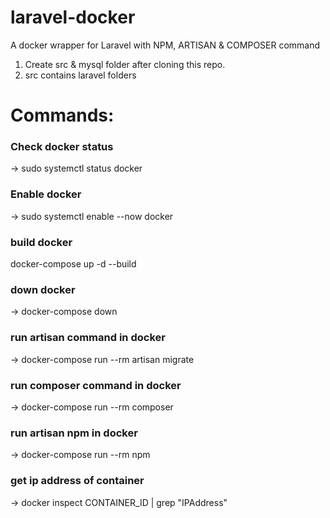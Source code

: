 # laravel-docker
A docker wrapper for Laravel with NPM, ARTISAN & COMPOSER command

1. Create src & mysql folder after cloning this repo.
2. src contains laravel folders

# Commands:
### Check docker status

-> sudo systemctl status docker

### Enable docker

-> sudo systemctl enable --now docker

### build docker

docker-compose up -d --build

### down docker

-> docker-compose down

### run artisan command in docker

-> docker-compose run --rm artisan migrate

### run composer command in docker

-> docker-compose run --rm composer 

### run artisan npm in docker

-> docker-compose run --rm npm

### get ip address of container

-> docker inspect CONTAINER_ID | grep "IPAddress"
